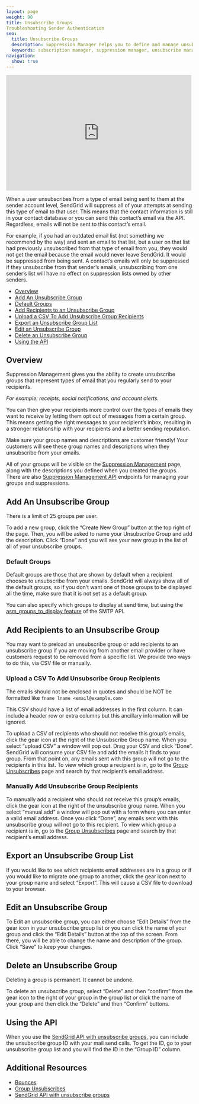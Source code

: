 ```yaml
---
layout: page
weight: 90
title: Unsubscribe Groups
Troubleshooting Sender Authentication
seo:
  title: Unsubscribe Groups
  description: Suppression Manager helps you to define and manage unsubscribe groups to keep you out of the spam folder.
  keywords: subscription manager, suppression manager, unsubscribe manager, unsubscribe manager
navigation:
  show: true
---
```


<iframe src="https://player.vimeo.com/video/221494705" width="500" height="312" frameborder="0" webkitallowfullscreen mozallowfullscreen allowfullscreen></iframe>

When a user unsubscribes from a type of email being sent to them at the sender account level, SendGrid will suppress all of your attempts at sending this type of email to that user. This means that the contact information is still in your contact database or you can send this contact’s email via the API. Regardless, emails will not be sent to this contact’s email.

For example, if you had an outdated email list (not something we recommend by the way) and sent an email to that list, but a user on that list had previously unsubscribed from that type of email from you, they would not get the email because the email would never leave SendGrid. It would be suppressed from being sent. A contact’s emails will only be suppressed if they unsubscribe from that sender’s emails, unsubscribing from one sender’s list will have no effect on suppression lists owned by other senders.

* [Overview](#Overview)
* [Add An Unsubscribe Group](#-Add-An-Unsubscribe-Group)
* [Default Groups](#-Default-Groups)
* [Add Recipients to an Unsubscribe Group](#-Add-Recipients-to-an-Unsubscribe-Group)
* [Upload a CSV To Add Unsubscribe Group Recipients](#-Upload-a-CSV-To-Add-Unsubscribe-Group-Recipients)
* [Export an Unsubscribe Group List](#-Export-an-Unsubscribe-Group-List)
* [Edit an Unsubscribe Group](#-Edit-an-Unsubscribe-Group)
* [Delete an Unsubscribe Group](#-Delete-an-Unsubscribe-Group)
* [Using the API](#-Using-the-API)

## 	Overview
 	
Suppression Management gives you the ability to create unsubscribe groups that represent types of email that you regularly send to your recipients.

*For example: receipts, social notifications, and account alerts.*

You can then give your recipients more control over the types of emails they want to receive by letting them opt out of messages from a certain group. This means getting the right messages to your recipient’s inbox, resulting in a stronger relationship with your recipients and a better sending reputation.

<call-out>

Make sure your group names and descriptions are customer friendly! Your customers will see these group names and descriptions when they unsubscribe from your emails.

</call-out>

All of your groups will be visible on the [Suppression Management]({{site.app_url}}/suppressions/advanced_suppression_manager) page, along with the descriptions you defined when you created the groups. There are also [Suppression Management API]({{root_url}}/API_Reference/Web_API_v3/Suppression_Management/index.html) endpoints for managing your groups and suppressions.

## 	Add An Unsubscribe Group
 	
<call-out>
 There is a limit of 25 groups per user.
</call-out>

To add a new group, click the “Create New Group” button at the top right of the page. Then, you will be asked to name your Unsubscribe Group and add the description. Click “Done” and you will see your new group in the list of all of your unsubscribe groups.

 ### 	Default Groups
 	
Default groups are those that are shown by default when a recipient chooses to unsubscribe from your emails. SendGrid will always show all of the default groups, so if you don’t want one of those groups to be displayed all the time, make sure that it is not set as a default group.

You can also specify which groups to display at send time, but using the [asm_groups_to_display feature]({{root_url}}/for-developers/sending-email/suppressions.html#-Defining-ASM-Groups-to-display-on-the-Manage-Preferences-page) of the SMTP API.

## 	Add Recipients to an Unsubscribe Group
 	
You may want to preload an unsubscribe group or add recipients to an unsubscribe group if you are moving from another email provider or have customers request to be removed from a specific list. We provide two ways to do this, via CSV file or manually.

 ### 	Upload a CSV To Add Unsubscribe Group Recipients
 	
<call-out type="warning">

The emails should not be enclosed in quotes and should be NOT be formatted like `fname lname <email@example.com>`

</call-out>

<call-out>

This CSV should have a list of email addresses in the first column. It can include a header row or extra columns but this ancillary information will be ignored.

</call-out>

To upload a CSV of recipients who should not receive this group’s emails, click the gear icon at the right of the Unsubscribe Group name. When you select “upload CSV” a window will pop out. Drag your CSV and click “Done”. SendGrid will consume your CSV file and add the emails it finds to your group. From that point on, any emails sent with this group will not go to the recipients in this list. To view which group a recipient is in, go to the [Group Unsubscribes]({{site.app_url}}/suppressions/group_unsubscribes) page and search by that recipient’s email address.

 ### 	Manually Add Unsubscribe Group Recipients
 	
To manually add a recipient who should not receive this group’s emails, click the gear icon at the right of the unsubscribe group name. When you select “manual add” a window will pop out with a form where you can enter a valid email address. Once you click “Done”, any emails sent with this unsubscribe group will not go to this recipient. To view which group a recipient is in, go to the [Group Unsubscribes]({{site.app_url}}/suppressions/group_unsubscribes) page and search by that recipient’s email address.

## 	Export an Unsubscribe Group List
 	
If you would like to see which recipients email addresses are in a group or if you would like to migrate one group to another, click the gear icon next to your group name and select “Export”. This will cause a CSV file to download to your browser.

## 	Edit an Unsubscribe Group
 	
To Edit an unsubscribe group, you can either choose “Edit Details” from the gear icon in your unsubscribe group list or you can click the name of your group and click the “Edit Details” button at the top of the screen. From there, you will be able to change the name and description of the group. Click “Save” to keep your changes.

## 	Delete an Unsubscribe Group
 	
<call-out type="warning">

Deleting a group is permanent. It cannot be undone.

</call-out>

To delete an unsubscribe group, select “Delete” and then “confirm” from the gear icon to the right of your group in the group list or click the name of your group and then click the “Delete” and then “Confirm” buttons.

## 	Using the API
 	
When you use the [SendGrid API with unsubscribe groups]({{root_url}}/API_Reference/Web_API_v3/Suppression_Management/index.html), you can include the unsubscribe group ID with your mail send calls. To get the ID, go to your unsubscribe group list and you will find the ID in the “Group ID” column.

## 	Additional Resources
 	
- [Bounces]({{root_url}}/help-support/sending-email/bounces.html)
- [Group Unsubscribes]({{site.app_url}}/suppressions/group_unsubscribes)
- [SendGrid API with unsubscribe groups]({{root_url}}/API_Reference/Web_API_v3/Suppression_Management/index.html)
